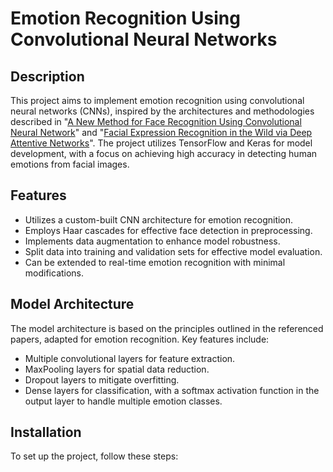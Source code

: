 # Emotion Recognition Using Convolutional Neural Networks

## Description

This project aims to implement emotion recognition using convolutional neural networks (CNNs), inspired by the architectures and methodologies described in "[A New Method for Face Recognition Using Convolutional Neural Network](http://advances.vsb.cz/index.php/AEEE/article/view/2389/1292)" and "[Facial Expression Recognition in the Wild via Deep Attentive Networks](https://iopscience.iop.org/article/10.1088/1742-6596/1844/1/012004/pdf)". The project utilizes TensorFlow and Keras for model development, with a focus on achieving high accuracy in detecting human emotions from facial images.

## Features

- Utilizes a custom-built CNN architecture for emotion recognition.
- Employs Haar cascades for effective face detection in preprocessing.
- Implements data augmentation to enhance model robustness.
- Split data into training and validation sets for effective model evaluation.
- Can be extended to real-time emotion recognition with minimal modifications.

## Model Architecture

The model architecture is based on the principles outlined in the referenced papers, adapted for emotion recognition. Key features include:

- Multiple convolutional layers for feature extraction.
- MaxPooling layers for spatial data reduction.
- Dropout layers to mitigate overfitting.
- Dense layers for classification, with a softmax activation function in the output layer to handle multiple emotion classes.

## Installation

To set up the project, follow these steps:
